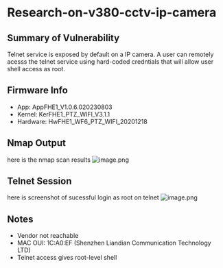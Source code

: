 # Research-on-v380-cctv-ip-camera

## Summary of Vulnerability
Telnet service is exposed by default on a IP camera. A user can remotely acesss the telnet service using hard-coded credntials that will allow user shell access as root.

## Firmware Info
- App: AppFHE1_V1.0.6.020230803
- Kernel: KerFHE1_PTZ_WIFI_V3.1.1
- Hardware: HwFHE1_WF6_PTZ_WIFI_20201218

## Nmap Output
here is the nmap scan results
![image.png](attachment:1fcf3175-76fd-41f6-9b2b-9bdf9c6492c2:image.png)

## Telnet Session
here is screenshot of sucessful login as root on telnet 
![image.png](attachment:1f43fe2e-987e-41e7-b711-f0a5e3a0bf91:image.png)

## Notes
- Vendor not reachable
- MAC OUI: 1C:A0:EF (Shenzhen Liandian Communication Technology LTD)
- Telnet access gives root-level shell
